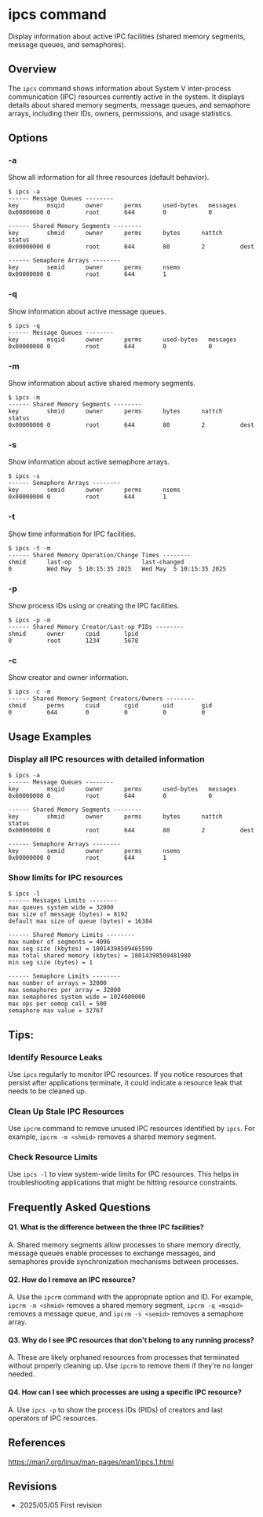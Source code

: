 # ipcs command

Display information about active IPC facilities (shared memory segments, message queues, and semaphores).

## Overview

The `ipcs` command shows information about System V inter-process communication (IPC) resources currently active in the system. It displays details about shared memory segments, message queues, and semaphore arrays, including their IDs, owners, permissions, and usage statistics.

## Options

### **-a**

Show all information for all three resources (default behavior).

```console
$ ipcs -a
------ Message Queues --------
key        msqid      owner      perms      used-bytes   messages    
0x00000000 0          root       644        0            0           

------ Shared Memory Segments --------
key        shmid      owner      perms      bytes      nattch     status      
0x00000000 0          root       644        80         2          dest         

------ Semaphore Arrays --------
key        semid      owner      perms      nsems     
0x00000000 0          root       644        1
```

### **-q**

Show information about active message queues.

```console
$ ipcs -q
------ Message Queues --------
key        msqid      owner      perms      used-bytes   messages    
0x00000000 0          root       644        0            0
```

### **-m**

Show information about active shared memory segments.

```console
$ ipcs -m
------ Shared Memory Segments --------
key        shmid      owner      perms      bytes      nattch     status      
0x00000000 0          root       644        80         2          dest
```

### **-s**

Show information about active semaphore arrays.

```console
$ ipcs -s
------ Semaphore Arrays --------
key        semid      owner      perms      nsems     
0x00000000 0          root       644        1
```

### **-t**

Show time information for IPC facilities.

```console
$ ipcs -t -m
------ Shared Memory Operation/Change Times --------
shmid      last-op                    last-changed              
0          Wed May  5 10:15:35 2025   Wed May  5 10:15:35 2025
```

### **-p**

Show process IDs using or creating the IPC facilities.

```console
$ ipcs -p -m
------ Shared Memory Creator/Last-op PIDs --------
shmid      owner      cpid       lpid      
0          root       1234       5678
```

### **-c**

Show creator and owner information.

```console
$ ipcs -c -m
------ Shared Memory Segment Creators/Owners --------
shmid      perms      cuid       cgid       uid        gid       
0          644        0          0          0          0
```

## Usage Examples

### Display all IPC resources with detailed information

```console
$ ipcs -a
------ Message Queues --------
key        msqid      owner      perms      used-bytes   messages    
0x00000000 0          root       644        0            0           

------ Shared Memory Segments --------
key        shmid      owner      perms      bytes      nattch     status      
0x00000000 0          root       644        80         2          dest         

------ Semaphore Arrays --------
key        semid      owner      perms      nsems     
0x00000000 0          root       644        1
```

### Show limits for IPC resources

```console
$ ipcs -l
------ Messages Limits --------
max queues system wide = 32000
max size of message (bytes) = 8192
default max size of queue (bytes) = 16384

------ Shared Memory Limits --------
max number of segments = 4096
max seg size (kbytes) = 18014398509465599
max total shared memory (kbytes) = 18014398509481980
min seg size (bytes) = 1

------ Semaphore Limits --------
max number of arrays = 32000
max semaphores per array = 32000
max semaphores system wide = 1024000000
max ops per semop call = 500
semaphore max value = 32767
```

## Tips:

### Identify Resource Leaks

Use `ipcs` regularly to monitor IPC resources. If you notice resources that persist after applications terminate, it could indicate a resource leak that needs to be cleaned up.

### Clean Up Stale IPC Resources

Use `ipcrm` command to remove unused IPC resources identified by `ipcs`. For example, `ipcrm -m <shmid>` removes a shared memory segment.

### Check Resource Limits

Use `ipcs -l` to view system-wide limits for IPC resources. This helps in troubleshooting applications that might be hitting resource constraints.

## Frequently Asked Questions

#### Q1. What is the difference between the three IPC facilities?
A. Shared memory segments allow processes to share memory directly, message queues enable processes to exchange messages, and semaphores provide synchronization mechanisms between processes.

#### Q2. How do I remove an IPC resource?
A. Use the `ipcrm` command with the appropriate option and ID. For example, `ipcrm -m <shmid>` removes a shared memory segment, `ipcrm -q <msqid>` removes a message queue, and `ipcrm -s <semid>` removes a semaphore array.

#### Q3. Why do I see IPC resources that don't belong to any running process?
A. These are likely orphaned resources from processes that terminated without properly cleaning up. Use `ipcrm` to remove them if they're no longer needed.

#### Q4. How can I see which processes are using a specific IPC resource?
A. Use `ipcs -p` to show the process IDs (PIDs) of creators and last operators of IPC resources.

## References

https://man7.org/linux/man-pages/man1/ipcs.1.html

## Revisions

- 2025/05/05 First revision